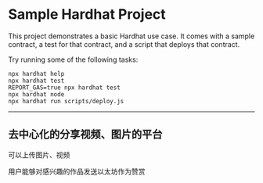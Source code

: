 # Sample Hardhat Project

This project demonstrates a basic Hardhat use case. It comes with a sample contract, a test for that contract, and a script that deploys that contract.

Try running some of the following tasks:

```shell
npx hardhat help
npx hardhat test
REPORT_GAS=true npx hardhat test
npx hardhat node
npx hardhat run scripts/deploy.js
```

***

## 去中心化的分享视频、图片的平台

可以上传图片、视频

用户能够对感兴趣的作品发送以太坊作为赞赏
